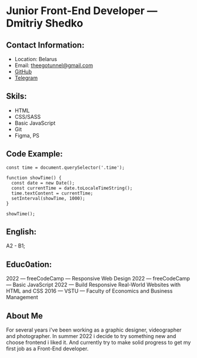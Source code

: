 # Junior Front-End Developer — Dmitriy Shedko

## Contact Information:

- Location: Belarus
- Email: theegotunnel@gmail.com
- [GitHub](https://github.com/theegotunnel/)
- [Telegram](https://t.me/dmitriyshedko/)

## Skils:

- HTML
- CSS/SASS
- Basic JavaScript
- Git
- Figma, PS

## Code Example:

```
const time = document.querySelector('.time');

function showTime() {
  const date = new Date();
  const currentTime = date.toLocaleTimeString();
  time.textContent = currentTime;
  setInterval(showTime, 1000);
}

showTime();

```

## English:

A2 - B1;

## Educ0ation:

2022 — freeCodeCamp — Responsive Web Design
2022 — freeCodeCamp — Basic JavaScript
2022 — Build Responsive Real-World Websites with HTML and CSS
2016 — VSTU — Faculty of Economics and Business Management

## About Me

For several years i've been working as a graphic designer, videographer and photographer. In summer 2022 i decide to try something new and choose frontend i liked it. And currently try to make solid progress to get my first job as a Front-End developer.
